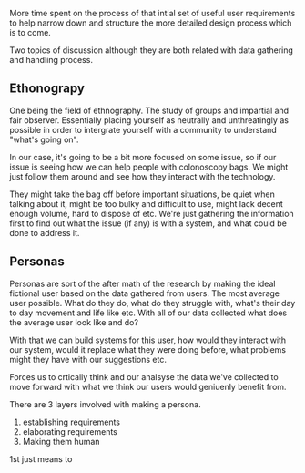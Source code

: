 More time spent on the process of that intial set of useful user requirements to help narrow down and structure the more detailed design process which is to come.

Two topics of discussion although they are both related with data gathering and handling process.

Ethonograpy
---

One being the field of ethnography. The study of groups and impartial and fair observer. Essentially placing yourself as neutrally and unthreatingly  as possible in order to intergrate yourself with a community to understand "what's going on".

In our case, it's going to be a bit more focused on some issue, so if our issue is seeing how we can help people with colonoscopy  bags. We might just follow them around and see how they interact with the technology. 

They might take the bag off before important situations, be quiet when talking about it, might be too bulky and difficult to use, might lack decent enough volume, hard to dispose of etc. We're just gathering the information first to find out what the issue (if any) is with a system, and what could be done to address it.

Personas
---
Personas are sort of the after math of the research by making the ideal fictional user based on the data gathered from users. The most average user possible. What do they do, what do they struggle with, what's their day to day movement and life like etc. With all of our data collected what does the average user look like and do?

With that we can build systems for this user, how would they interact with our system, would it replace what they were doing before, what problems might they have with our suggestions etc.

Forces us to crtically think and our analsyse the data we've collected to move forward with what we think our users would geniuenly benefit from.

There are 3 layers involved  with making a persona.

1. establishing requirements
2. elaborating requirements
3. Making them human

1st just means to 